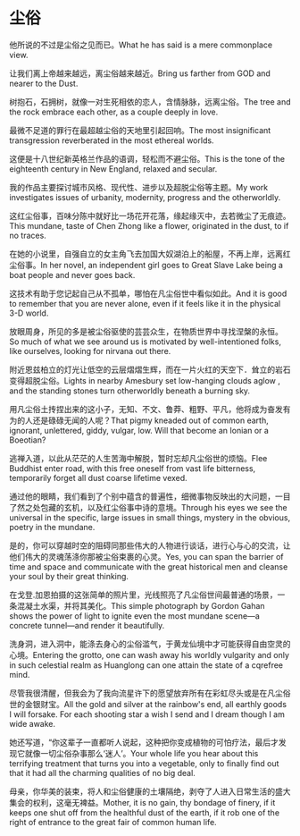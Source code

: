 # 尘俗

<p><span class="chinese">他所说的不过是尘俗之见而已。</span><span class="english">What he has said is a mere commonplace view.</span></p>

<p><span class="chinese">让我们离上帝越来越远，离尘俗越来越近。</span><span class="english">Bring us farther from GOD and nearer to the Dust.</span></p>

<p><span class="chinese">树抱石，石拥树，就像一对生死相依的恋人，含情脉脉，远离尘俗。</span><span class="english">The tree and the rock embrace each other, as a couple deeply in love.</span></p>

<p><span class="chinese">最微不足道的罪行在最超越尘俗的天地里引起回响。</span><span class="english">The most insignificant transgression reverberated in the most ethereal worlds.</span></p>

<p><span class="chinese">这便是十八世纪新英格兰作品的语调，轻松而不避尘俗。</span><span class="english">This is the tone of the eighteenth century in New England, relaxed and secular.</span></p>

<p><span class="chinese">我的作品主要探讨城市风格、现代性、进步以及超脱尘俗等主题。</span><span class="english">My work investigates issues of urbanity, modernity, progress and the otherworldly.</span></p>

<p><span class="chinese">这红尘俗事，百味分陈中就好比一场花开花落，缘起缘灭中，去若微尘了无痕迹。</span><span class="english">This mundane, taste of Chen Zhong like a flower, originated in the dust, to if no traces.</span></p>

<p><span class="chinese">在她的小说里，自强自立的女主角飞去加国大奴湖泊上的船屋，不再上岸，远离红尘俗事。</span><span class="english">In her novel, an independent girl goes to Great Slave Lake being a boat people and never goes back.</span></p>

<p><span class="chinese">这技术有助于您记起自己从不孤单，哪怕在凡尘俗世中看似如此。</span><span class="english">And it is good to remember that you are never alone, even if it feels like it in the physical 3-D world.</span></p>

<p><span class="chinese">放眼周身，所见的多是被尘俗驱使的芸芸众生，在物质世界中寻找涅槃的永恒。</span><span class="english">So much of what we see around us is motivated by well-intentioned folks, like ourselves, looking for nirvana out there.</span></p>

<p><span class="chinese">附近恩兹柏立的灯光让低空的云层熠熠生辉，而在一片火红的天空下．耸立的岩石变得超脱尘俗。</span><span class="english">Lights in nearby Amesbury set low-hanging clouds aglow , and the standing stones turn otherworldly beneath a burning sky.</span></p>

<p><span class="chinese">用凡尘俗土抟捏出来的这小子，无知、不文、鲁莽、粗野、平凡，他将成为奋发有为的人还是碌碌无闻的人呢？</span><span class="english">That pigmy kneaded out of common earth, ignorant, unlettered, giddy, vulgar, low. Will that become an Ionian or a Boeotian?</span></p>

<p><span class="chinese">逃禅入道，以此从茫茫的人生苦海中解脱，暂时忘却凡尘俗世的烦恼。</span><span class="english">Flee Buddhist enter road, with this free oneself from vast life bitterness, temporarily forget all dust coarse lifetime vexed.</span></p>

<p><span class="chinese">通过他的眼睛，我们看到了个别中蕴含的普遍性，细微事物反映出的大问题，一目了然之处包藏的玄机，以及红尘俗事中诗的意境。</span><span class="english">Through his eyes we see the universal in the specific, large issues in small things, mystery in the obvious, poetry in the mundane.</span></p>

<p><span class="chinese">是的，你可以穿越时空的阻碍同那些伟大的人物进行谈话，进行心与心的交流，让他们伟大的灵魂荡涤你那被尘俗束裹的心灵。</span><span class="english">Yes, you can span the barrier of time and space and communicate with the great historical men and cleanse your soul by their great thinking.</span></p>

<p><span class="chinese">在戈登.加恩拍摄的这张简单的照片里，光线照亮了凡尘俗世间最普通的场景，一条混凝土水渠，并将其美化。</span><span class="english">This simple photograph by Gordon Gahan shows the power of light to ignite even the most mundane scene—a concrete tunnel—and render it beautifully.</span></p>

<p><span class="chinese">洗身洞，进入洞中，能涤去身心的尘俗滥气，于黄龙仙境中才可能获得自由空灵的心境。</span><span class="english">Entering the grotto, one can wash away his worldly vulgarity and only in such celestial realm as Huanglong can one attain the state of a cqrefree mind.</span></p>

<p><span class="chinese">尽管我很清醒，但我会为了我向流星许下的愿望放弃所有在彩虹尽头或是在凡尘俗世的金银财宝。</span><span class="english">All the gold and silver at the rainbow's end, all earthly goods I will forsake. For each shooting star a wish I send and I dream though I am wide awake.</span></p>

<p><span class="chinese">她还写道，“你这辈子一直都听人说起，这种把你变成植物的可怕疗法，最后才发现它就像一切尘俗杂事那么‘迷人’。</span><span class="english">Your whole life you hear about this terrifying treatment that turns you into a vegetable, only to finally find out that it had all the charming qualities of no big deal.</span></p>

<p><span class="chinese">母亲，你华美的装束，将人和尘俗健康的土壤隔绝，剥夺了人进入日常生活的盛大集会的权利，这毫无裨益。</span><span class="english">Mother, it is no gain, thy bondage of finery, if it keeps one shut off from the healthful dust of the earth, if it rob one of the right of entrance to the great fair of common human life.</span></p>

